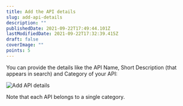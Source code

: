 ```yaml
---
title: Add the API details
slug: add-api-details
description: ""
publishedDate: 2021-09-22T17:49:44.101Z
lastModifiedDate: 2021-09-22T17:32:39.415Z
draft: false
coverImage: ""
points: 5
---
```


You can provide the details like the API Name, Short Description (that appears in search) and Category of your API:

![Add API details](https://raw.githubusercontent.com/RapidAPI/DevRel-Stack-Data/dev/learn/courses/learn-rapidapi-hub-provider/images/image2.png "Add API details")

Note that each API belongs to a single category.
